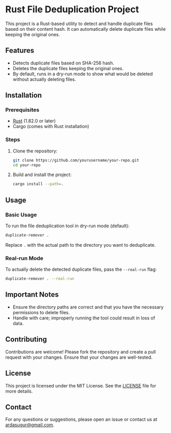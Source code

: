 ﻿# Rust File Deduplication Project

This project is a Rust-based utility to detect and handle duplicate files based on their content hash. It can automatically delete duplicate files while keeping the original ones.

## Features

- Detects duplicate files based on SHA-256 hash.
- Deletes the duplicate files keeping the original ones.
- By default, runs in a dry-run mode to show what would be deleted without actually deleting files.

## Installation

### Prerequisites

- [Rust](https://www.rust-lang.org/tools/install) (1.82.0 or later)
- Cargo (comes with Rust installation)

### Steps

1. Clone the repository:

    ```sh
    git clone https://github.com/yourusername/your-repo.git
    cd your-repo
    ```

2. Build and install the project:

    ```sh
    cargo install --path=.
    ```

## Usage

### Basic Usage

To run the file deduplication tool in dry-run mode (default):

```sh
duplicate-remover .
```

Replace `.` with the actual path to the directory you want to deduplicate.

### Real-run Mode

To actually delete the detected duplicate files, pass the `--real-run` flag:

```sh
duplicate-remover . --real-run
```

## Important Notes

- Ensure the directory paths are correct and that you have the necessary permissions to delete files.
- Handle with care; improperly running the tool could result in loss of data.

## Contributing

Contributions are welcome! Please fork the repository and create a pull request with your changes. Ensure that your changes are well-tested.

## License

This project is licensed under the MIT License. See the [LICENSE](./LICENSE) file for more details.

## Contact

For any questions or suggestions, please open an issue or contact us at [ardasugur@gmail.com](mailto:ardasugur@gmail.com).